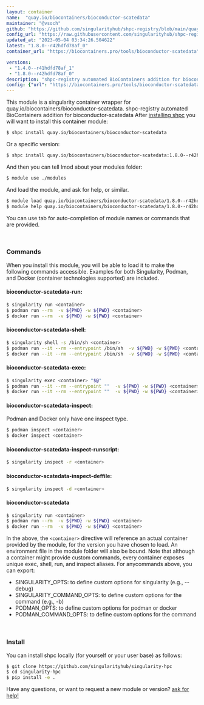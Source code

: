 ```yaml
---
layout: container
name:  "quay.io/biocontainers/bioconductor-scatedata"
maintainer: "@vsoch"
github: "https://github.com/singularityhub/shpc-registry/blob/main/quay.io/biocontainers/bioconductor-scatedata/container.yaml"
config_url: "https://raw.githubusercontent.com/singularityhub/shpc-registry/main/quay.io/biocontainers/bioconductor-scatedata/container.yaml"
updated_at: "2023-05-04 03:34:26.504622"
latest: "1.8.0--r42hdfd78af_0"
container_url: "https://biocontainers.pro/tools/bioconductor-scatedata"

versions:
 - "1.4.0--r41hdfd78af_1"
 - "1.8.0--r42hdfd78af_0"
description: "shpc-registry automated BioContainers addition for bioconductor-scatedata"
config: {"url": "https://biocontainers.pro/tools/bioconductor-scatedata", "maintainer": "@vsoch", "description": "shpc-registry automated BioContainers addition for bioconductor-scatedata", "latest": {"1.8.0--r42hdfd78af_0": "sha256:dba9633c357e86152ce923e1204b86b20d5c5f7db2b20c0a1aa517644e297c84"}, "tags": {"1.4.0--r41hdfd78af_1": "sha256:647532094995cb2c37748ad7d55a7dfe8d147145d28538d311440e538948139a", "1.8.0--r42hdfd78af_0": "sha256:dba9633c357e86152ce923e1204b86b20d5c5f7db2b20c0a1aa517644e297c84"}, "docker": "quay.io/biocontainers/bioconductor-scatedata"}
---
```


This module is a singularity container wrapper for quay.io/biocontainers/bioconductor-scatedata.
shpc-registry automated BioContainers addition for bioconductor-scatedata
After [installing shpc](#install) you will want to install this container module:


```bash
$ shpc install quay.io/biocontainers/bioconductor-scatedata
```

Or a specific version:

```bash
$ shpc install quay.io/biocontainers/bioconductor-scatedata:1.8.0--r42hdfd78af_0
```

And then you can tell lmod about your modules folder:

```bash
$ module use ./modules
```

And load the module, and ask for help, or similar.

```bash
$ module load quay.io/biocontainers/bioconductor-scatedata/1.8.0--r42hdfd78af_0
$ module help quay.io/biocontainers/bioconductor-scatedata/1.8.0--r42hdfd78af_0
```

You can use tab for auto-completion of module names or commands that are provided.

<br>

### Commands

When you install this module, you will be able to load it to make the following commands accessible.
Examples for both Singularity, Podman, and Docker (container technologies supported) are included.

#### bioconductor-scatedata-run:

```bash
$ singularity run <container>
$ podman run --rm  -v ${PWD} -w ${PWD} <container>
$ docker run --rm  -v ${PWD} -w ${PWD} <container>
```

#### bioconductor-scatedata-shell:

```bash
$ singularity shell -s /bin/sh <container>
$ podman run --it --rm --entrypoint /bin/sh  -v ${PWD} -w ${PWD} <container>
$ docker run --it --rm --entrypoint /bin/sh  -v ${PWD} -w ${PWD} <container>
```

#### bioconductor-scatedata-exec:

```bash
$ singularity exec <container> "$@"
$ podman run --it --rm --entrypoint ""  -v ${PWD} -w ${PWD} <container> "$@"
$ docker run --it --rm --entrypoint ""  -v ${PWD} -w ${PWD} <container> "$@"
```

#### bioconductor-scatedata-inspect:

Podman and Docker only have one inspect type.

```bash
$ podman inspect <container>
$ docker inspect <container>
```

#### bioconductor-scatedata-inspect-runscript:

```bash
$ singularity inspect -r <container>
```

#### bioconductor-scatedata-inspect-deffile:

```bash
$ singularity inspect -d <container>
```



#### bioconductor-scatedata

```bash
$ singularity run <container>
$ podman run --rm  -v ${PWD} -w ${PWD} <container>
$ docker run --rm  -v ${PWD} -w ${PWD} <container>
```


In the above, the `<container>` directive will reference an actual container provided
by the module, for the version you have chosen to load. An environment file in the
module folder will also be bound. Note that although a container
might provide custom commands, every container exposes unique exec, shell, run, and
inspect aliases. For anycommands above, you can export:

 - SINGULARITY_OPTS: to define custom options for singularity (e.g., --debug)
 - SINGULARITY_COMMAND_OPTS: to define custom options for the command (e.g., -b)
 - PODMAN_OPTS: to define custom options for podman or docker
 - PODMAN_COMMAND_OPTS: to define custom options for the command

<br>

### Install

You can install shpc locally (for yourself or your user base) as follows:

```bash
$ git clone https://github.com/singularityhub/singularity-hpc
$ cd singularity-hpc
$ pip install -e .
```

Have any questions, or want to request a new module or version? [ask for help!](https://github.com/singularityhub/singularity-hpc/issues)
